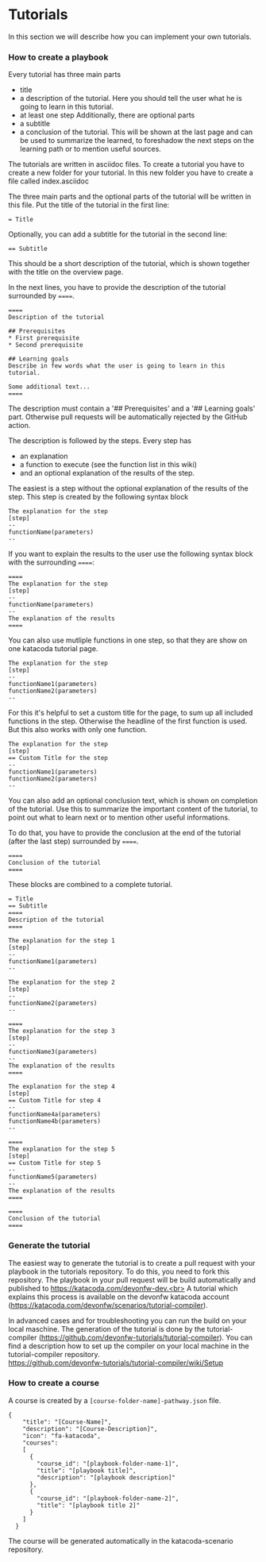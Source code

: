 # Tutorials

In this section we will describe how you can implement your own tutorials.

### How to create a playbook
Every tutorial has three main parts
* title
* a description of the tutorial. Here you should tell the user what he is going to learn in this tutorial.
* at least one step
Additionally, there are optional parts
* a subtitle
* a conclusion of the tutorial. This will be shown at the last page and can be used to summarize the learned, to foreshadow the next steps on the learning path or to mention useful sources.

The tutorials are written in asciidoc files. 
To create a tutorial you have to create a new folder for your tutorial. In this new folder you have to create a file called index.asciidoc

The three main parts and the optional parts of the tutorial will be written in this file. Put the title of the tutorial in the first line:
```
= Title
```

Optionally, you can add a subtitle for the tutorial in the second line:
```
== Subtitle
```
This should be a short description of the tutorial, which is shown together with the title on the overview page.

In the next lines, you have to provide the description of the tutorial surrounded by ```====```.

```
====
Description of the tutorial

## Prerequisites
* First prerequisite
* Second prerequisite 

## Learning goals
Describe in few words what the user is going to learn in this tutorial.

Some additional text...
====
```
The description must contain a '## Prerequisites' and a '## Learning goals' part. Otherwise pull requests will be automatically rejected by the GitHub action.


The description is followed by the steps. Every step has
* an explanation
* a function to execute (see the function list in this wiki)
* and an optional explanation of the results of the step.

The easiest is a step without the optional explanation of the results of the step. This step is created by the following syntax block

```
The explanation for the step
[step]
--
functionName(parameters)
--
```

If you want to explain the results to the user use the following syntax block with the surrounding ```====```:

```
====
The explanation for the step
[step]
--
functionName(parameters)
--
The explanation of the results
====
```

You can also use mutliple functions in one step, so that they are show on one katacoda tutorial page.

```
The explanation for the step
[step]
--
functionName1(parameters)
functionName2(parameters)
--
```
For this it's helpful to set a custom title for the page, to sum up all included functions in the step. Otherwise the headline  of the first function is used. But this also works with only one function.

```
The explanation for the step
[step]
== Custom Title for the step
--
functionName1(parameters)
functionName2(parameters)
--
```

You can also add an optional conclusion text, which is shown on completion of the tutorial. Use this to summarize the important content of the tutorial, to point out what to learn next or to mention other useful informations.

To do that, you have to provide the conclusion at the end of the tutorial (after the last step) surrounded by ```====```.

```
====
Conclusion of the tutorial
====
```


These blocks are combined to a complete tutorial.

```
= Title
== Subtitle
====
Description of the tutorial
====

The explanation for the step 1
[step]
--
functionName1(parameters)
--

The explanation for the step 2
[step]
--
functionName2(parameters)
--

====
The explanation for the step 3
[step]
--
functionName3(parameters)
--
The explanation of the results
====

The explanation for the step 4
[step]
== Custom Title for step 4
--
functionName4a(parameters)
functionName4b(parameters)
--

====
The explanation for the step 5
[step]
== Custom Title for step 5
--
functionName5(parameters)
--
The explanation of the results
====

====
Conclusion of the tutorial
====
```

### Generate the tutorial
The easiest way to generate the tutorial is to create a pull request with your playbook in the tutorials repository. To do this, you need to fork this repository. The playbook in your pull request will be build automatically and published to https://katacoda.com/devonfw-dev.<br>
A tutorial which explains this process is available on the devonfw katacoda account (https://katacoda.com/devonfw/scenarios/tutorial-compiler).

In advanced cases and for troubleshooting you can run the build on your local maschine. The generation of the tutorial is done by the tutorial-compiler (https://github.com/devonfw-tutorials/tutorial-compiler). You can find a description how to set up the compiler on your local machine in the tutorial-compiler repository.<br>
https://github.com/devonfw-tutorials/tutorial-compiler/wiki/Setup<br>

### How to create a course 
A course is created by a ```[course-folder-name]-pathway.json``` file. 

```
{
    "title": "[Course-Name]",
    "description": "[Course-Description]",
    "icon": "fa-katacoda",
    "courses": 
    [
      {
        "course_id": "[playbook-folder-name-1]",
        "title": "[playbook title]",
        "description": "[playbook description]"
      },
      {
        "course_id": "[playbook-folder-name-2]",
        "title": "[playbook title 2]"
      }
    ]
  }

``` 

The course will be generated automatically in the katacoda-scenario repository.